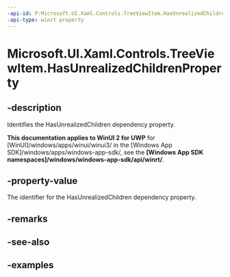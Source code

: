 ```yaml
---
-api-id: P:Microsoft.UI.Xaml.Controls.TreeViewItem.HasUnrealizedChildrenProperty
-api-type: winrt property
---
```

<!-- Property syntax.
public DependencyProperty HasUnrealizedChildrenProperty { get; }
-->

# Microsoft.UI.Xaml.Controls.TreeViewItem.HasUnrealizedChildrenProperty


## -description

Identifies the HasUnrealizedChildren dependency property.


**This documentation applies to WinUI 2 for UWP** for [WinUI]/windows/apps/winui/winui3/ in the [Windows App SDK]/windows/apps/windows-app-sdk/, see the **[Windows App SDK namespaces]/windows/windows-app-sdk/api/winrt/**.

## -property-value

The identifier for the HasUnrealizedChildren dependency property.


## -remarks


## -see-also


## -examples


